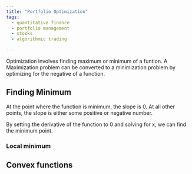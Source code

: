 ```yaml
---
title: "Portfolio Optimization"
tags:
  - quantitative finance
  - portfolio management
  - stocks
  - algorithmic trading

---
```



Optimization involves finding maximum or minimum of a funtion. A Maximization problem can be converted to a minimization problem by optimizing for the negative of a function.

## Finding Minimum 

At the point where the function is minimum, the slope is 0. At all other points, the slope is either some positive or negative number.

By setting the derivative of the function to 0 and solving for x, we can find the minimum point.


### Local minimum

## Convex functions
